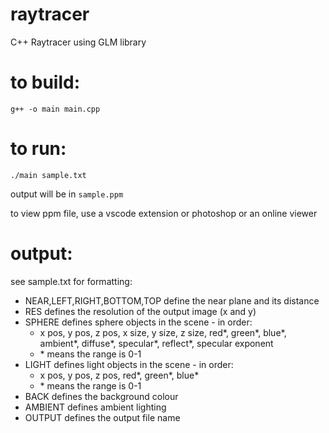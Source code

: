 # raytracer
C++ Raytracer using GLM library

# to build:
`g++ -o main main.cpp`

# to run:
`./main sample.txt`

output will be in `sample.ppm`

to view ppm file, use a vscode extension or photoshop or an online viewer

# output:
see sample.txt for formatting:
- NEAR,LEFT,RIGHT,BOTTOM,TOP define the near plane and its distance
- RES defines the resolution of the output image (x and y)
- SPHERE defines sphere objects in the scene - in order:
  - x pos, y pos, z pos, x size, y size, z size, red*, green*, blue*, ambient*, diffuse*, specular*, reflect*, specular exponent
  - \* means the range is 0-1
- LIGHT defines light objects in the scene - in order:
  - x pos, y pos, z pos, red*, green*, blue*
  - \* means the range is 0-1
- BACK defines the background colour
- AMBIENT defines ambient lighting
- OUTPUT defines the output file name

